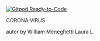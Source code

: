 [![Gitpod Ready-to-Code](https://img.shields.io/badge/Gitpod-Ready--to--Code-blue?logo=gitpod)](https://gitpod.io/#https://github.com/WMLayers/coronaVirus) 

CORONA VIRUS 

autor by
William Meneghetti
Laura L.